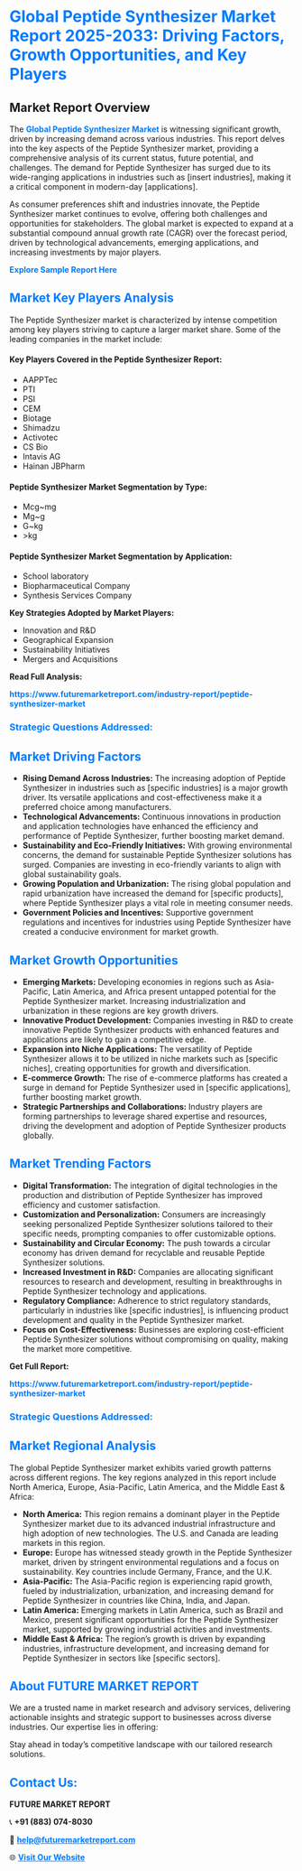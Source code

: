 <h1 style="color: #007BFF;">Global Peptide Synthesizer Market Report 2025-2033: Driving Factors, Growth Opportunities, and Key Players</h1>

<section id="overview">
<h2>Market Report Overview</h2>
<p>The <a href="https://www.futuremarketreport.com/industry-report/peptide-synthesizer-market" style="color: #007BFF; text-decoration: none;"><strong>Global Peptide Synthesizer Market</strong></a> is witnessing significant growth, driven by increasing demand across various industries. This report delves into the key aspects of the Peptide Synthesizer market, providing a comprehensive analysis of its current status, future potential, and challenges. The demand for Peptide Synthesizer has surged due to its wide-ranging applications in industries such as [insert industries], making it a critical component in modern-day [applications].</p>
<p>As consumer preferences shift and industries innovate, the Peptide Synthesizer market continues to evolve, offering both challenges and opportunities for stakeholders. The global market is expected to expand at a substantial compound annual growth rate (CAGR) over the forecast period, driven by technological advancements, emerging applications, and increasing investments by major players.</p>
</section>

<section id="overview">
<p><a href="https://www.futuremarketreport.com/request-sample/reportId=61160" style="color: #007BFF; text-decoration: none;"><strong>Explore Sample Report Here</strong></a></p>
</section>

<section id="key-players">
<h2 style="color: #007BFF;">Market Key Players Analysis</h2>
<p>The Peptide Synthesizer market is characterized by intense competition among key players striving to capture a larger market share. Some of the leading companies in the market include:</p>
<h4>Key Players Covered in the Peptide Synthesizer Report:</h4>
<ul><li>AAPPTec</li><li>PTI</li><li>PSI</li><li>CEM</li><li>Biotage</li><li>Shimadzu</li><li>Activotec</li><li>CS Bio</li><li>Intavis AG</li><li>Hainan JBPharm</li></ul>
<h4>Peptide Synthesizer Market Segmentation by Type:</h4>
<ul><li>Mcg~mg</li><li>Mg~g</li><li>G~kg</li><li>&gt;kg</li></ul>

<h4>Peptide Synthesizer Market Segmentation by Application:</h4>
<ul><li>School laboratory</li><li>Biopharmaceutical Company</li><li>Synthesis Services Company</li></ul>
<p><strong>Key Strategies Adopted by Market Players:</strong></p>
<ul>
<li>Innovation and R&D</li>
<li>Geographical Expansion</li>
<li>Sustainability Initiatives</li>
<li>Mergers and Acquisitions</li>
</ul>
</section>

<section>
<p><strong>Read Full Analysis: </strong></p><a href="https://www.futuremarketreport.com/industry-report/peptide-synthesizer-market" style="color: #007BFF; text-decoration: none;"><strong>https://www.futuremarketreport.com/industry-report/peptide-synthesizer-market</strong></a>
<h3 style="color: #007BFF;">Strategic Questions Addressed:</h3>
</section>

<section id="driving-factors">
<h2 style="color: #007BFF;">Market Driving Factors</h2>
<ul>
<li><strong>Rising Demand Across Industries:</strong> The increasing adoption of Peptide Synthesizer in industries such as [specific industries] is a major growth driver. Its versatile applications and cost-effectiveness make it a preferred choice among manufacturers.</li>
<li><strong>Technological Advancements:</strong> Continuous innovations in production and application technologies have enhanced the efficiency and performance of Peptide Synthesizer, further boosting market demand.</li>
<li><strong>Sustainability and Eco-Friendly Initiatives:</strong> With growing environmental concerns, the demand for sustainable Peptide Synthesizer solutions has surged. Companies are investing in eco-friendly variants to align with global sustainability goals.</li>
<li><strong>Growing Population and Urbanization:</strong> The rising global population and rapid urbanization have increased the demand for [specific products], where Peptide Synthesizer plays a vital role in meeting consumer needs.</li>
<li><strong>Government Policies and Incentives:</strong> Supportive government regulations and incentives for industries using Peptide Synthesizer have created a conducive environment for market growth.</li>
</ul>
</section>

<section id="growth-opportunities">
<h2 style="color: #007BFF;">Market Growth Opportunities</h2>
<ul>
<li><strong>Emerging Markets:</strong> Developing economies in regions such as Asia-Pacific, Latin America, and Africa present untapped potential for the Peptide Synthesizer market. Increasing industrialization and urbanization in these regions are key growth drivers.</li>
<li><strong>Innovative Product Development:</strong> Companies investing in R&D to create innovative Peptide Synthesizer products with enhanced features and applications are likely to gain a competitive edge.</li>
<li><strong>Expansion into Niche Applications:</strong> The versatility of Peptide Synthesizer allows it to be utilized in niche markets such as [specific niches], creating opportunities for growth and diversification.</li>
<li><strong>E-commerce Growth:</strong> The rise of e-commerce platforms has created a surge in demand for Peptide Synthesizer used in [specific applications], further boosting market growth.</li>
<li><strong>Strategic Partnerships and Collaborations:</strong> Industry players are forming partnerships to leverage shared expertise and resources, driving the development and adoption of Peptide Synthesizer products globally.</li>
</ul>
</section>

<section id="trending-factors">
<h2 style="color: #007BFF;">Market Trending Factors</h2>
<ul>
<li><strong>Digital Transformation:</strong> The integration of digital technologies in the production and distribution of Peptide Synthesizer has improved efficiency and customer satisfaction.</li>
<li><strong>Customization and Personalization:</strong> Consumers are increasingly seeking personalized Peptide Synthesizer solutions tailored to their specific needs, prompting companies to offer customizable options.</li>
<li><strong>Sustainability and Circular Economy:</strong> The push towards a circular economy has driven demand for recyclable and reusable Peptide Synthesizer solutions.</li>
<li><strong>Increased Investment in R&D:</strong> Companies are allocating significant resources to research and development, resulting in breakthroughs in Peptide Synthesizer technology and applications.</li>
<li><strong>Regulatory Compliance:</strong> Adherence to strict regulatory standards, particularly in industries like [specific industries], is influencing product development and quality in the Peptide Synthesizer market.</li>
<li><strong>Focus on Cost-Effectiveness:</strong> Businesses are exploring cost-efficient Peptide Synthesizer solutions without compromising on quality, making the market more competitive.</li>
</ul>
</section>

<section>
<p><strong>Get Full Report: </strong></p><a href="https://www.futuremarketreport.com/industry-report/peptide-synthesizer-market" style="color: #007BFF; text-decoration: none;"><strong>https://www.futuremarketreport.com/industry-report/peptide-synthesizer-market</strong></a>
<h3 style="color: #007BFF;">Strategic Questions Addressed:</h3>
</section>


<section id="regional-analysis">
<h2 style="color: #007BFF;">Market Regional Analysis</h2>
<p>The global Peptide Synthesizer market exhibits varied growth patterns across different regions. The key regions analyzed in this report include North America, Europe, Asia-Pacific, Latin America, and the Middle East & Africa:</p>
<ul>
<li><strong>North America:</strong> This region remains a dominant player in the Peptide Synthesizer market due to its advanced industrial infrastructure and high adoption of new technologies. The U.S. and Canada are leading markets in this region.</li>
<li><strong>Europe:</strong> Europe has witnessed steady growth in the Peptide Synthesizer market, driven by stringent environmental regulations and a focus on sustainability. Key countries include Germany, France, and the U.K.</li>
<li><strong>Asia-Pacific:</strong> The Asia-Pacific region is experiencing rapid growth, fueled by industrialization, urbanization, and increasing demand for Peptide Synthesizer in countries like China, India, and Japan.</li>
<li><strong>Latin America:</strong> Emerging markets in Latin America, such as Brazil and Mexico, present significant opportunities for the Peptide Synthesizer market, supported by growing industrial activities and investments.</li>
<li><strong>Middle East & Africa:</strong> The region’s growth is driven by expanding industries, infrastructure development, and increasing demand for Peptide Synthesizer in sectors like [specific sectors].</li>
</ul>
</section>

<footer>
<h2 style="color: #007BFF;">About FUTURE MARKET REPORT</h2>
<p>We are a trusted name in market research and advisory services, delivering actionable insights and strategic support to businesses across diverse industries. Our expertise lies in offering:</p>

<p>Stay ahead in today’s competitive landscape with our tailored research solutions.</p>

<h2 style="color: #007BFF;">Contact Us:</h2>
<p><strong>FUTURE MARKET REPORT</strong></p>
<p>📞 <strong>+91 (883) 074-8030</strong></p>
<p>📧 <strong><a href="mailto:help@futuremarketreport.com" style="color: #007BFF;">help@futuremarketreport.com</a></strong></p>
<p>🌐 <strong><a href="https://www.futuremarketreport.com/" style="color: #007BFF;">Visit Our Website</a></strong></p>
</footer>